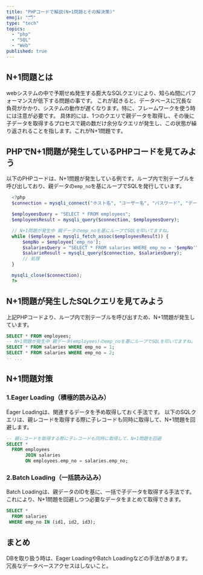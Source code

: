 ```yaml
---
title: "PHPコードで解説(N+1問題とその解決策)"
emoji: "🗂"
type: "tech"
topics:
  - "php"
  - "SQL"
  - "Web"
published: true
---
```


## N+1問題とは

webシステムの中で予期せぬ発生する膨大なSQLクエリにより、知らぬ間にパフォーマンスが低下する問題の事です。
これが起きると、データベースに冗長な負荷がかかり、システムの動作が遅くなります。特に、フレームワークを使う時には注意が必要です。
具体的には、1つのクエリで親データを取得し、その後に子データを取得するプロセスで親の数だけ余分なクエリが発生し、この状態が繰り返されることを指します。これがN+1問題です。

## PHPでN+1問題が発生しているPHPコードを見てみよう

以下のPHPコードは、N+1問題が発生している例です。ループ内で別テーブルを呼び出しており、親データの`emp_no`を基にループでSQLを発行しています。

```php
  <?php
  $connection = mysqli_connect("ホスト名", "ユーザー名", "パスワード", "データベース名");

  $employeesQuery = "SELECT * FROM employees";
  $employeesResult = mysqli_query($connection, $employeesQuery);

  // N+1問題が発生中 親データのemp_noを基にループでSQLを叩いてますね。
  while ($employee = mysqli_fetch_assoc($employeesResult)) {
      $empNo = $employee['emp_no'];
      $salariesQuery = "SELECT * FROM salaries WHERE emp_no = '$empNo'";
      $salarieResult = mysqli_query($connection, $salariesQuery);
      // 処理
  }

  mysqli_close($connection);
  ?>
```

## N+1問題が発生したSQLクエリを見てみよう

上記PHPコードより、ループ内で別テーブルを呼び出すため、N+1問題が発生しています。

```sql
SELECT * FROM employees;
-- N+1問題が発生中 親データ(employees)のemp_noを基にループでSQLを叩いてますね。
SELECT * FROM salaries WHERE emp_no = 1;
SELECT * FROM salaries WHERE emp_no = 2;
-- ...
```

## N+1問題対策
### 1.Eager Loading（積極的読み込み）
Eager Loadingは、関連するデータを予め取得しておく手法です。
以下のSQLクエリは、親レコードを取得する際に子レコードも同時に取得して、N+1問題を回避します。

```sql
-- 親レコードを取得する際に子レコードも同時に取得して、N+1問題を回避
SELECT *
  FROM employees
       JOIN salaries
       ON employees.emp_no = salaries.emp_no;
```

### 2.Batch Loading（一括読み込み）
Batch Loadingは、親データのIDを基に、一括で子データを取得する手法です。
これにより、N+1問題を回避しつつ必要なデータをまとめて取得できます。

```sql
SELECT *
  FROM salaries
 WHERE emp_no IN (id1, id2, id3);
```

## まとめ
DBを取り扱う時は、Eager LoadingやBatch Loadingなどの手法があります。
冗長なデータベースアクセスはしないこと。
